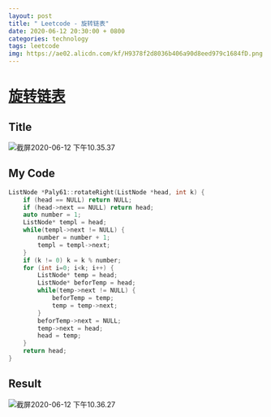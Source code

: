 ```yaml
---
layout: post
title: " Leetcode - 旋转链表"
date: 2020-06-12 20:30:00 + 0800
categories: technology
tags: leetcode
img: https://ae02.alicdn.com/kf/H9378f2d8036b406a90d8eed979c1684fD.png
---
```

# [旋转链表](https://leetcode-cn.com/problems/rotate-list/)

## Title 

![截屏2020-06-12 下午10.35.37](https://tva1.sinaimg.cn/large/007S8ZIlly1gfpvrhoyktj311a0qqn0s.jpg)

## My Code

```c++
ListNode *Paly61::rotateRight(ListNode *head, int k) {
    if (head == NULL) return NULL;
    if (head->next == NULL) return head;
    auto number = 1;
    ListNode* templ = head;
    while(templ->next != NULL) {
        number = number + 1;
        templ = templ->next;
    }
    if (k != 0) k = k % number;
    for (int i=0; i<k; i++) {
        ListNode* temp = head;
        ListNode* beforTemp = head;
        while(temp->next != NULL) {
            beforTemp = temp;
            temp = temp->next;
        }
        beforTemp->next = NULL;
        temp->next = head;
        head = temp;
    }
    return head;
}
```

## Result

![截屏2020-06-12 下午10.36.27](https://tva1.sinaimg.cn/large/007S8ZIlly1gfpvscquixj30z609yt9v.jpg)

